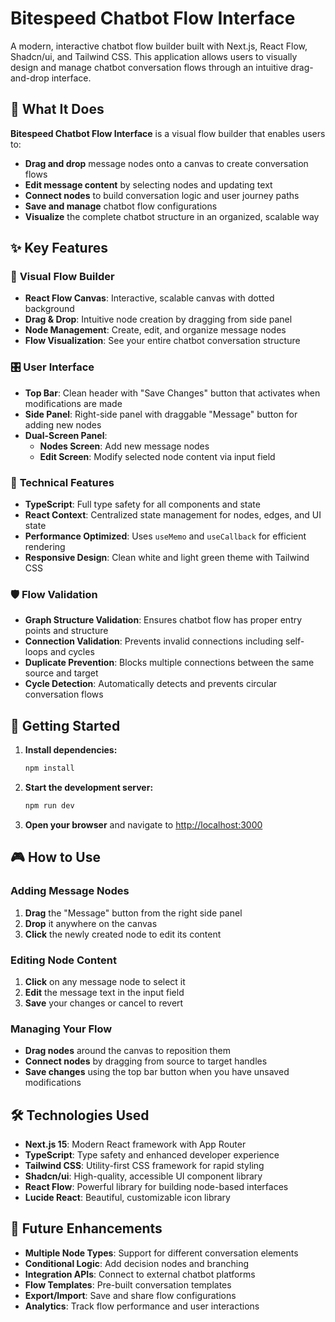 # Bitespeed Chatbot Flow Interface

A modern, interactive chatbot flow builder built with Next.js, React Flow, Shadcn/ui, and Tailwind CSS. This application allows users to visually design and manage chatbot conversation flows through an intuitive drag-and-drop interface.

## 🎯 What It Does

**Bitespeed Chatbot Flow Interface** is a visual flow builder that enables users to:
- **Drag and drop** message nodes onto a canvas to create conversation flows
- **Edit message content** by selecting nodes and updating text
- **Connect nodes** to build conversation logic and user journey paths
- **Save and manage** chatbot flow configurations
- **Visualize** the complete chatbot structure in an organized, scalable way


## ✨ Key Features

### 🎨 **Visual Flow Builder**
- **React Flow Canvas**: Interactive, scalable canvas with dotted background
- **Drag & Drop**: Intuitive node creation by dragging from side panel
- **Node Management**: Create, edit, and organize message nodes
- **Flow Visualization**: See your entire chatbot conversation structure

### 🎛️ **User Interface**
- **Top Bar**: Clean header with "Save Changes" button that activates when modifications are made
- **Side Panel**: Right-side panel with draggable "Message" button for adding new nodes
- **Dual-Screen Panel**: 
  - **Nodes Screen**: Add new message nodes
  - **Edit Screen**: Modify selected node content via input field

### 🔧 **Technical Features**
- **TypeScript**: Full type safety for all components and state
- **React Context**: Centralized state management for nodes, edges, and UI state
- **Performance Optimized**: Uses `useMemo` and `useCallback` for efficient rendering
- **Responsive Design**: Clean white and light green theme with Tailwind CSS

### 🛡️ **Flow Validation**
- **Graph Structure Validation**: Ensures chatbot flow has proper entry points and structure
- **Connection Validation**: Prevents invalid connections including self-loops and cycles
- **Duplicate Prevention**: Blocks multiple connections between the same source and target
- **Cycle Detection**: Automatically detects and prevents circular conversation flows

## 🚀 Getting Started

1. **Install dependencies:**
   ```bash
   npm install
   ```

2. **Start the development server:**
   ```bash
   npm run dev
   ```

3. **Open your browser** and navigate to [http://localhost:3000](http://localhost:3000)

## 🎮 How to Use

### **Adding Message Nodes**
1. **Drag** the "Message" button from the right side panel
2. **Drop** it anywhere on the canvas
3. **Click** the newly created node to edit its content

### **Editing Node Content**
1. **Click** on any message node to select it
2. **Edit** the message text in the input field
3. **Save** your changes or cancel to revert

### **Managing Your Flow**
- **Drag nodes** around the canvas to reposition them
- **Connect nodes** by dragging from source to target handles
- **Save changes** using the top bar button when you have unsaved modifications

## 🛠️ Technologies Used

- **Next.js 15**: Modern React framework with App Router
- **TypeScript**: Type safety and enhanced developer experience
- **Tailwind CSS**: Utility-first CSS framework for rapid styling
- **Shadcn/ui**: High-quality, accessible UI component library
- **React Flow**: Powerful library for building node-based interfaces
- **Lucide React**: Beautiful, customizable icon library


## 🚧 Future Enhancements

- **Multiple Node Types**: Support for different conversation elements
- **Conditional Logic**: Add decision nodes and branching
- **Integration APIs**: Connect to external chatbot platforms
- **Flow Templates**: Pre-built conversation templates
- **Export/Import**: Save and share flow configurations
- **Analytics**: Track flow performance and user interactions

